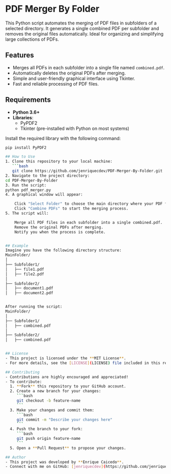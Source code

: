 # PDF Merger By Folder
This Python script automates the merging of PDF files in subfolders of a selected directory. 
It generates a single combined PDF per subfolder and removes the original files automatically. 
Ideal for organizing and simplifying large collections of PDFs.

## Features
- Merges all PDFs in each subfolder into a single file named `combined.pdf`.
- Automatically deletes the original PDFs after merging.
- Simple and user-friendly graphical interface using Tkinter.
- Fast and reliable processing of PDF files.

## Requirements
- **Python 3.6+**
- **Libraries**:
  - PyPDF2
  - Tkinter (pre-installed with Python on most systems)

Install the required library with the following command:
```bash
pip install PyPDF2

## How to Use
1. Clone this repository to your local machine:
   ```bash
   git clone https://github.com/jenriquecdev/PDF-Merger-By-Folder.git
2. Navigate to the project directory:
cd PDF-Merger-By-Folder
3. Run the script:
python pdf_merger.py
4. A graphical window will appear:

    Click "Select Folder" to choose the main directory where your PDF files are stored.
    Click "Combine PDFs" to start the merging process.
5. The script will:

    Merge all PDF files in each subfolder into a single combined.pdf.
    Remove the original PDFs after merging.
    Notify you when the process is complete.


## Example
Imagine you have the following directory structure:
MainFolder/
│
├── Subfolder1/
│   ├── file1.pdf
│   ├── file2.pdf
│
├── Subfolder2/
│   ├── document1.pdf
│   ├── document2.pdf


After running the script:
MainFolder/
│
├── Subfolder1/
│   ├── combined.pdf
│
├── Subfolder2/
│   ├── combined.pdf


## License
- This project is licensed under the **MIT License**.
- For more details, see the [LICENSE](LICENSE) file included in this repository.

## Contributing
- Contributions are highly encouraged and appreciated!
- To contribute:
  1. **Fork** this repository to your GitHub account.
  2. Create a new branch for your changes:
     ```bash
     git checkout -b feature-name
     ```
  3. Make your changes and commit them:
     ```bash
     git commit -m "Describe your changes here"
     ```
  4. Push the branch to your fork:
     ```bash
     git push origin feature-name
     ```
  5. Open a **Pull Request** to propose your changes.

## Author
- This project was developed by **Enrique Caicedo**.
- Connect with me on GitHub: [jenriquecdev](https://github.com/jenriquecdev).
